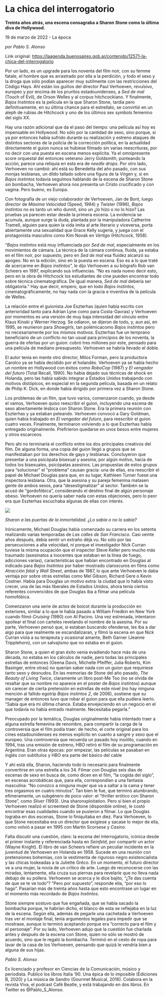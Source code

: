 # La chica del interrogatorio

**Treinta años atrás, una escena consagraba a Sharon Stone como la última diva de Hollywood.**

19 de marzo de 2022 - La época

_por Pablo S. Alonso_

Link original: https://laagenda.buenosaires.gob.ar/contenido/12571-la-chica-del-interrogatorio



Por un lado, es un upgrade para los noventa del film noir, con su femme fatale, el hombre que es arrastrado por ella a la perdición, y todo el sexo y la droga que sólo podían aparecer muy sutilmente con las restricciones del Código Hays. Ahí están los guiños del director Paul Verhoeven, revulsivo, europeo y por encima de los pruritos estadounidenses, a *Sed de mal* (Touch of Evil), de Orson Welles y al corpus hitchcockiano. Y finalmente, *Bajos Instintos* es la película en la que Sharon Stone, tardía pero definitivamente, en su última chance para el estrellato, se convirtió en un aleph de rubias de Hitchcock y uno de los últimos sex symbols femenino del siglo XX.




Hay una razón adicional que da el paso del tiempo: una película así hoy es impensable en Hollywood. No sólo por la cantidad de sexo, sino porque, si ya por entonces había sufrido durante su realización y estreno ataques de distintos sectores de la policía de la corrección política, en la actualidad directamente el guion nunca se hubiese filmado sin varias reescrituras, por no decir con una puesta en escena menos explícita. Ya el omnipresente score orquestal del entonces veterano Jerry Goldsmith, punteando la acción, parece una reliquia en esta era de *needle drops*. Por otro lado, Verhoeven no cambió: ahí está su Benedetta del año pasado, con sus monjas lesbianas, un dildo tallado sobre una figura de la Virgen y, si en *Bajos instintos* todavía seguimos hablando de la escena de Sharon Stone sin bombacha, Verhoeven ahora nos presenta un Cristo crucificado y con vagina. Pero bueno, es Europa.




Con fotografía de un viejo colaborador de Verhoeven, Jan de Bont, luego director de *Máxima Velocidad* (Speed, 1994) y *Twister* (1996), *Bajos instintos* no es tanto un who dunnit, sino un ¿lo hizo o no lo hizo? Las pruebas ya parecen estar desde la primera escena. La evidencia se acumula, aunque surge la duda, plantada por la manipuladora Catherine Tramell, alguien para quien la vida imita al arte literario y viceversa, porta abiertamente una sexualidad que Grace Kelly sugería, y juega con el protagonista masculino como Kim Novak en *Vértigo* (Hitchcock, 1958).




“*Bajos instintos* está muy influenciada por *Sed de mal*, especialmente en los movimientos de cámara. La técnica de la cámara continua, fluida, ya estaba en el film noir, por supuesto, pero en *Sed de mal* esa fluidez alcanzó su apogeo. No en la edición, sino en la puesta en escena. Eso es a lo que traté de acercarme en *Bajos instintos*”, le dijo Verhoeven a su biógrafo Rob van Scheers en 1997, explicando sus influencias. “No es nada nuevo decir esto, pero en la obra de Hitchcock los estudiantes de cine pueden encontrar todo sobre técnica cinematográfica. De igual manera, *Sed de mal* debería ser obligatoria.” Hay que decir, empero, que en todo *Bajos instintos*, cinematográficamente, no hay nada con la gracia e inventiva de la película de Welles.




La relación entre el guionista Joe Eszterhas (quien había escrito con anterioridad tanto para Adrian Lyne como para Costa-Gavras) y Verhoeven por momentos es una versión de muy baja intensidad del vínculo entre Klaus Kinski y Werner Herzog. Se odiaron, se dijeron de todo, y, aun así, en 1995, se reunieron para *Showgirls*, tan polémicacomo *Bajos instintos* pero no necesariamente por los mismos motivos. Eszterhas fue un temprano beneficiario de un conflicto no tan usual para principios de los noventa, la guerra de ofertas por un guion: cobró tres millones por este, pensado para una película de mediano presupuesto. Verhoeven se habría llevado el doble.




El autor tenía en mente otro director, Milos Forman, pero la productora Carolco ya se había decidido por el holandés. Verhoeven ya se había hecho un nombre en Hollywood con éxitos como *RoboCop* (1987) y *El vengador del futuro* (Total Recall, 1990). No había dejado sus técnicas de shock en Holanda, pero las había sabido integrar a Estados Unidos trabajando con motivos distópicos, en especial en la segunda película, basada en un relato de Philip K. Dick, en donde había dirigido por primera vez a Sharon Stone.




Los problemas de un film, que tuvo varios, comenzaron cuando, ya desde el vamos, Verhoeven quiso reescribir el guion, incluyendo una escena de sexo abiertamente lésbica con Sharon Stone. Era la primera reunión con Eszterhas y ya estaban peleando. Verhoeven convocó a Gary Goldman, quien había trabajado en *El vengador del futuro*, para reescribir el guion cuatro veces. Finalmente, terminaron volviendo a lo que Eszterhas había entregado originalmente. Prefirieron quedarse en unos besos entre mujeres y otros escarceos.




Pero ahí no terminaría el conflicto entre los dos principales creativos del film. De alguna forma, una copia del guion llegó a grupos que se manifestaban por los derechos de gays y lesbianas. Concluyeron que presentar a una psicópata bisexual y asesina, por algún motivo, hacía de todos los bisexuales, psicópatas asesinos. Las propuestas de estos grupos para “solucionar” el “problema” causan gracia: una de ellas, era reescribir el papel de Michael Douglas para que, en su lugar, Kathleen Turner fuese una inspectora lesbiana. Otra, que la asesina y su pareja femenina matasen gente de ambos sexos, para “desestigmatizar” al sector. También se la acusó de “gordofóbica”, considerando el destino final de algún personaje obeso. Verhoeven no quería saber nada con estas objeciones, pero lo peor era que Eszterhas escuchaba algunas de ellas con interés.




![](https://cdn.feater.me/files/images/178421/60c2a2d8-f8dc-4a2f-9214-f70e02608e69.jpg)




*Sharon a las puertas de la inmortalidad. ¿Lo sabía o no lo sabía?*




Irónicamente, Michael Douglas había comenzado su carrera en los setenta realizando varias temporadas de *Las calles de San Francisco*. Casi veinte años después, debía sentir un extraño déjà vu. No sólo por las persecuciones a alta velocidad, ni porque el investigador Nick Curran tuviese la misma ocupación que el inspector Steve Keller pero mucho más traumado (asesinatos a inocentes que estaban en la línea de fuego, adicciones varias), características que habían encontrado en Douglas al indicado para *Bajos Instintos* por haber mostrado claroscuros en films como *Atracción fatal*  y *Wall Street*, ambas de 1987, lo que ante Verhoeven le daba ventaja por sobre otras estrellas como Mel Gibson, Richard Gere o Kevin Costner. Había para Douglas un motivo extra: la ciudad que lo había visto crecer, una de las más liberales de Estados Unidos, ahora tenía ciertos referentes convencidos de que Douglas iba a filmar una película homofóbica.




Comenzaron una serie de actos de boicot durante la producción en exteriores, similar a lo que le había pasado a William Friedkin en New York cuando filmó *Cruising* (1980) con Al Pacino. Una vez estrenada, intentaron spoilear el final con carteles revelando el nombre de la asesina. Por su parte, Verhoeven pensó que, si estaban buscando ofenderse, les iba a dar algo para que realmente se escandalizaran, y filmó la escena en que Nick Curran viola a su terapeuta y ocasional amante, Beth Garner (Jeanne Tripplehorn), con un salvajismo que no estaba en el guion.




Sharon Stone, a quien el gran éxito venía evadiendo hace más de una década, no estaba en los cálculos de nadie, pero todas las principales estrellas de entonces (Geena Davis, Michelle Pfeiffer, Julia Roberts, Kim Basinger, entre otras) no querían saber nada con un guion que requiriese tanto sexo y desnudos. En las memorias de Stone del año pasado, *The Beauty of Living Twice*, claramente un libro post-Me Too (no se olvida de resaltar que su nombre no aparece en el poster de *Bajos instintos*) aunque sin carecer de cierta pretensión en estrellas de este nivel (no hay ninguna mención al fallido egotrip *Bajos instintos 2*, de 2006), sostiene que su manager de entonces tuvo que robar el guion para que ella pudiera leerlo. “Sabía que era mi última chance. Estaba envejeciendo en un negocio en el que todavía no había entrado realmente. Necesitaba pegarla.”




Preocupado por la temática, Douglas originalmente había intentado traer a alguna estrella femenina de renombre, para compartir la carga de la controversia que el film podía traer: de hecho, el corte original para los cines estadounidenses es menos explícito en cuanto a sangre y sexo que el europeo. Una controversia que recuerda un pasado hoy insólito, cuando en 1994, tras una emisión de estreno, HBO retiró el film de su programación en Argentina. Eran otras épocas: por empezar, las películas se pasaban en inglés con subtítulos y HBO era parte del básico del cable




Y ahí está ella, Sharon, haciendo todo lo necesario para finalmente convertirse en una estrella a los 34. Filmar con Douglas seis días de escenas de sexo en busca de, como dicen en el film, “la cogida del siglo”, en escenas acrobáticas que, para ella, correspondían a una fantasía masculina: “No conozco a ninguna mujer que va a saltar a la cama y tener tres orgasmos en cuatro minutos”. Tan bien le fue, que terminó alumbrando, efímeramente, un subgénero de poco valor: el “thriller erótico con Sharon Stone”, como *Sliver* (1993). Una sharonxploitation. Pero si bien el propio Verhoeven realizó el screentest de Stone (disponible online), le costó encontrar esas cualidades cuando se pusieron a filmar. Lo que Douglas lograba en dos escenas, Stone lo finiquitaba en diez. Para Verhoeven, lo que Stone necesitaba era un director que exigiese y sacase lo mejor de ella, como volvió a pasar en 1995 con Martin Scorsese y *Casino*.




Falta discutir una cuestión, claro: la escena del interrogatorio, icónica desde el primer instante y referenciada hasta en *Seinfeld*, por compartir un actor (Wayne Knight). El libro de van Scheers refiere un peculiar incidente en la juventud de Verhoeven en Holanda en 1958. Sucede en una reunión con pretensiones bohemias, con la vestimenta de riguroso negro existencialista y las chicas lookeadas a la Juliette Gréco. En un momento, el futuro director ve a una mujer, la novia de un crítico de arte. Luego de reconocerse con las miradas, lentamente, ella cruza sus piernas para revelarle que no lleva nada debajo de su pollera. Verhoeven se acerca y le dice bajito, “¿Te das cuenta de que se te ve todo”? “Pero por supuesto”, responde ella, “por eso lo hago”. Pasarían más de treinta años hasta que esto encontrase un lugar en el momento más recordado de *Bajos Instintos*.




Stone siempre sostuvo que fue engañada, que se había sacado la bombacha porque, le habrían dicho, el blanco de esta se reflejaba en la luz de la escena. Según ella, además de pegarle una cachetada a Verhoeven tras ver el montaje final, tenía argumentos legales para impedir que se mostrase, aunque lo terminó aceptando porque era “correcto para el film y el personaje”. Por su lado, Verhoeven adujo que la cuestión fue charlada antes y después de la escena con Stone, quien no sólo se mostró de acuerdo, sino que le regaló la bombacha. Terminó en el cesto de ropa para lavar de la casa de los Verhoeven, pensando que quizá le vendría bien a alguna de sus hijas.




*Pablo S. Alonso*




Es licenciado y profesor en Ciencias de la Comunicación, músico y periodista. Publicó los libros Italia ‘90. Una épica de lo imposible (Ediciones B, 2020) y La música de Sandro (Gourmet Musical, 2016). Colabora en la revista Viva, el podcast Café Beatle, y está trabajando en dos libros. En Twitter es @Pablo\_S\_Alonso.



